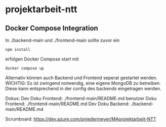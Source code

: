 # projektarbeit-ntt

## Docker Compose Integration

In ./backend-main und ./frontend-main sollte zuvor ein
```
npm install
```
erfolgen
Docker Compose start mit

```
docker compose up
```
Alternativ können auch Backend und Frontend seperat gestartet werden.
WICHTIG: Es ist zwingend notwendig, eine eigene MongoDB zu betreiben.
Diese kann entsprechend in der config des backends eingetragen werden.


Dokus:
Dev Doku Frontend: ./frontend-main/README.md
benutzer Doku Frontend: ./frontend-main/README.md
Dev Doku Backend: ./backend-main/README.md



Scrumboard: https://dev.azure.com/pniedermeyer/MAprojektarbeit-NTT
